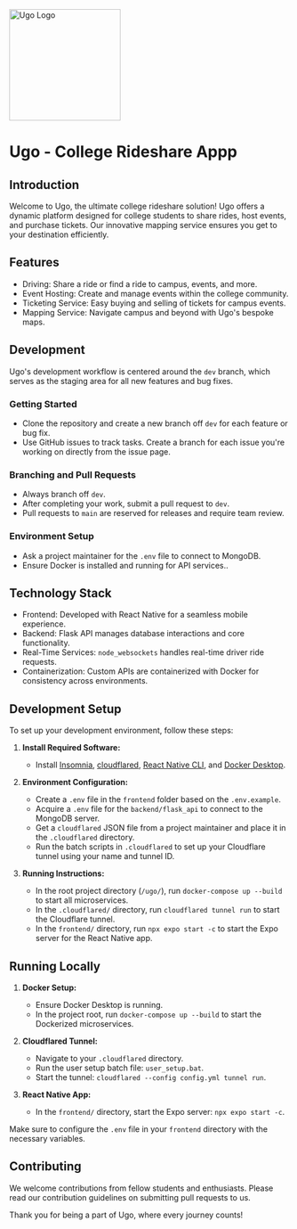 <img src="https://github.com/smirki/Ugo/blob/dev/frontend/assets/ugoicon.png" alt="Ugo Logo" width="200"/> 

Ugo - College Rideshare Appp
===========================

Introduction
------------

Welcome to Ugo, the ultimate college rideshare solution! Ugo offers a dynamic platform designed for college students to share rides, host events, and purchase tickets. Our innovative mapping service ensures you get to your destination efficiently.

Features
--------

-   Driving: Share a ride or find a ride to campus, events, and more.
-   Event Hosting: Create and manage events within the college community.
-   Ticketing Service: Easy buying and selling of tickets for campus events.
-   Mapping Service: Navigate campus and beyond with Ugo's bespoke maps.

Development
-----------

Ugo's development workflow is centered around the `dev` branch, which serves as the staging area for all new features and bug fixes.

### Getting Started

-   Clone the repository and create a new branch off `dev` for each feature or bug fix.
-   Use GitHub issues to track tasks. Create a branch for each issue you're working on directly from the issue page.

### Branching and Pull Requests

-   Always branch off `dev`.
-   After completing your work, submit a pull request to `dev`.
-   Pull requests to `main` are reserved for releases and require team review.

### Environment Setup

-   Ask a project maintainer for the `.env` file to connect to MongoDB.
-   Ensure Docker is installed and running for API services..

Technology Stack
----------------

-   Frontend: Developed with React Native for a seamless mobile experience.
-   Backend: Flask API manages database interactions and core functionality.
-   Real-Time Services: `node_websockets` handles real-time driver ride requests.
-   Containerization: Custom APIs are containerized with Docker for consistency across environments.

## Development Setup
To set up your development environment, follow these steps:

1. **Install Required Software:**
   - Install [Insomnia](https://insomnia.rest/download), [cloudflared](https://developers.cloudflare.com/cloudflare-one/connections/connect-apps/install-and-setup/installation), [React Native CLI](https://reactnative.dev/docs/environment-setup), and [Docker Desktop](https://www.docker.com/products/docker-desktop).

2. **Environment Configuration:**
   - Create a `.env` file in the `frontend` folder based on the `.env.example`.
   - Acquire a `.env` file for the `backend/flask_api` to connect to the MongoDB server.
   - Get a `cloudflared` JSON file from a project maintainer and place it in the `.cloudflared` directory.
   - Run the batch scripts in `.cloudflared` to set up your Cloudflare tunnel using your name and tunnel ID.

3. **Running Instructions:**
   - In the root project directory (`/ugo/`), run `docker-compose up --build` to start all microservices.
   - In the `.cloudflared/` directory, run `cloudflared tunnel run` to start the Cloudflare tunnel.
   - In the `frontend/` directory, run `npx expo start -c` to start the Expo server for the React Native app.

## Running Locally

1. **Docker Setup:**
   - Ensure Docker Desktop is running.
   - In the project root, run `docker-compose up --build` to start the Dockerized microservices.

2. **Cloudflared Tunnel:**
   - Navigate to your `.cloudflared` directory.
   - Run the user setup batch file: `user_setup.bat`.
   - Start the tunnel: `cloudflared --config config.yml tunnel run`.

3. **React Native App:**
   - In the `frontend/` directory, start the Expo server: `npx expo start -c`.

Make sure to configure the `.env` file in your `frontend` directory with the necessary variables.


Contributing
------------

We welcome contributions from fellow students and enthusiasts. Please read our contribution guidelines on submitting pull requests to us.

Thank you for being a part of Ugo, where every journey counts!
